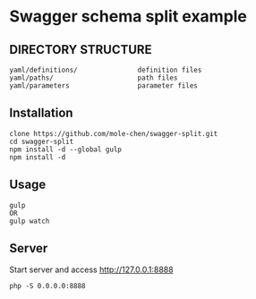 # Swagger schema split example

## DIRECTORY STRUCTURE

```
yaml/definitions/               definition files
yaml/paths/                     path files
yaml/parameters                 parameter files
```

## Installation

```
clone https://github.com/mole-chen/swagger-split.git
cd swagger-split
npm install -d --global gulp
npm install -d
```

## Usage

```
gulp
OR
gulp watch
```

## Server

Start server and access http://127.0.0.1:8888

```
php -S 0.0.0.0:8888
```


